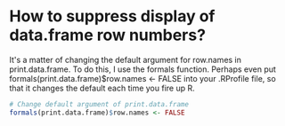 # How to suppress display of data.frame row numbers? 

It's a matter of changing the default argument for row.names in print.data.frame. 
To do this, I use the formals function. Perhaps even put formals(print.data.frame)$row.names <- FALSE 
into your .RProfile file, so that it changes the default each time you fire up R.

```R
# Change default argument of print.data.frame
formals(print.data.frame)$row.names <- FALSE
```
